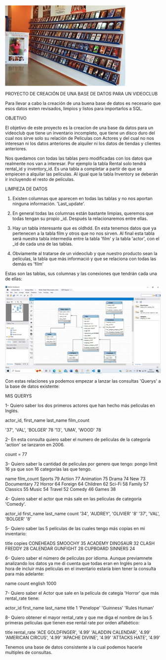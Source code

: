 ![VideoClub ](https://github.com/crisgo-data/sql-data-base-building/blob/main/imagenes/video-club.jpg)



PROYECTO DE CREACIÓN DE UNA BASE DE DATOS PARA UN VIDEOCLUB

Para llevar a cabo la creación de una buena base de datos es necesario que esos datos esten revisados, limpios y listos para importarlos a SQL.



OBJETIVO


El objetivo de este proyecto es la creacíon de una base da datos para un videoclub que tiene un inventario incompleto, que tiene un disco duro del cual nos sirve solo su relación de Peliculas con Actores y del cual no nos interesan ni los datos anteriores de alquiler ni los datos de tiendas y clientes anteriores.


Nos quedamos con todas las tablas pero modificadas con los datos que realmente nos van a interesar. Por ejemplo la tabla Rental solo tendrá rental_id y inventory_id. Es una tabla a completar a partír de que se empiecen a alquilar las películas. Al igual que la tabla Inventory se deberán ir incluyendo el resto de películas.


LIMPIEZA DE DATOS


1. Existen columnas que aparecen en todas las tablas y no nos aportan ninguna información. 'Last_update'.

2. En general todas las columnas están bastante limpias, queremos que todas tengan su propio _id. Después la relacionaremos entre ellas.

3. Hay un tabla interesante que es oldhdd. En esta tenemos datos que ya pertenecen a la tabla film y otros que no nos sirven. Al final esta tabla será nuestra tabla intermedia entre la tabla 'film' y la tabla 'actor', con el _id de cada una de las tablas.

4. Obviamente al tratarse de un videoclub y que nuestro producto sean la películas, la tabla que más informació y que se relaciona con todas las demás es 'film'

Estas son las tablas, sus columnas y las conexiones que tendrán cada una de ellas:


![Diagrama relaciones ](https://github.com/crisgo-data/sql-data-base-building/blob/main/imagenes/diagrama.jpg)


Con estas relaciones ya podemos empezar a lanzar las consultas 'Querys' a la base de datos existente:



MIS QUERYS

1- Quiero saber los dos primeros actores que han hecho más peliculas en Inglés.


actor_id,  first_name    last_name   film_count

'37',      'VAL',        'BOLGER'       78
'13',      'UMA',        'WOOD'         78



2- En esta consulta quiero saber el numero de películas de la categoría 'action' se lanzaron en 2006.


count = 77



3- Quiero saber la cantidad de peliculas por genero que tengo:  pongo limit 16 ya que son 16 categorías las que tengo.

name	 film_count
Sports	    79
Action	    77
Animation	75
Drama	    74
New	        73
Documentary	72
Horror	    64
Foreign	    64
Children	62
Sci-Fi	    58
Family	    57
Classics	55
Music	    54
Travel	    52
Comedy	    46
Games	    38




4- Quiero saber el actor que más sale en las películas de categoría 'Comedy'.

actor_id   first_name  last_name    count
 '34',    'AUDREY',     'OLIVIER'    '8'
 '37',      'VAL',      'BOLGER'     '8'
 
 


5- Quiero saber las 5 películas de las cuales tengo más copias en mi inventario:

title	             copies
CONEHEADS SMOOCHY	  35
ACADEMY DINOSAUR	  32
CLASH FREDDY	      28
CALENDAR GUNFIGHT	  28
CUPBOARD SINNERS	  24




6- Quiero saber el número de películas por idioma. Aunque previamnete analizando los datos 
ya me di cuenta que todas eran en Inglés pero a la hora de incluir más películas en el inventario estaría bien tener la consulta para más adelante:



name      count
english   1000




7- Quiero saber el Actor que sale en la película de categía 'Horror' que más rental_rate tiene:

actor_id    first_name    last_name     title
    1       'Penelope'    'Guinness'  'Rules Human' 
    
    
    

8- Quiero obtener el mayor rental_rate y que me diga el nombre de las 5 primeras películas que tienen ese rental rate por orden alfabético:

 title                  rental_rate
'ACE GOLDFINGER',         '4.99'
'ALADDIN CALENDAR',       '4.99'
'AMERICAN CIRCUS',        '4.99'
'APACHE DIVINE',          '4.99'
'ATTACKS HATE',           '4.99'



Tenemos una base de datos consistente a la cual podemos hacerle multiples de consultas.
